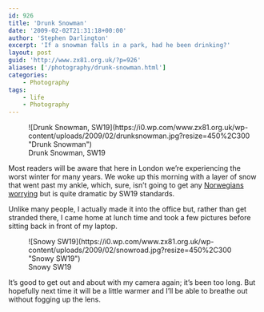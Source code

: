 ```yaml
---
id: 926
title: 'Drunk Snowman'
date: '2009-02-02T21:31:18+00:00'
author: 'Stephen Darlington'
excerpt: 'If a snowman falls in a park, had he been drinking?'
layout: post
guid: 'http://www.zx81.org.uk/?p=926'
aliases: ['/photography/drunk-snowman.html']
categories:
    - Photography
tags:
    - life
    - Photography
---
```


<figure aria-describedby="caption-attachment-927" class="wp-caption aligncenter" id="attachment_927" style="width: 450px">![Drunk Snowman, SW19](https://i0.wp.com/www.zx81.org.uk/wp-content/uploads/2009/02/drunksnowman.jpg?resize=450%2C300 "Drunk Snowman")<figcaption class="wp-caption-text" id="caption-attachment-927">Drunk Snowman, SW19</figcaption></figure>

Most readers will be aware that here in London we’re experiencing the worst winter for many years. We woke up this morning with a layer of snow that went past my ankle, which, sure, isn’t going to get any [Norwegians worrying](http://news.bbc.co.uk/1/hi/magazine/7865001.stm) but is quite dramatic by SW19 standards.

Unlike many people, I actually made it into the office but, rather than get stranded there, I came home at lunch time and took a few pictures before sitting back in front of my laptop.

<figure aria-describedby="caption-attachment-928" class="wp-caption aligncenter" id="attachment_928" style="width: 450px">![Snowy SW19](https://i0.wp.com/www.zx81.org.uk/wp-content/uploads/2009/02/snowroad.jpg?resize=450%2C300 "Snowy SW19")<figcaption class="wp-caption-text" id="caption-attachment-928">Snowy SW19</figcaption></figure>

It’s good to get out and about with my camera again; it’s been too long. But hopefully next time it will be a little warmer and I’ll be able to breathe out without fogging up the lens.